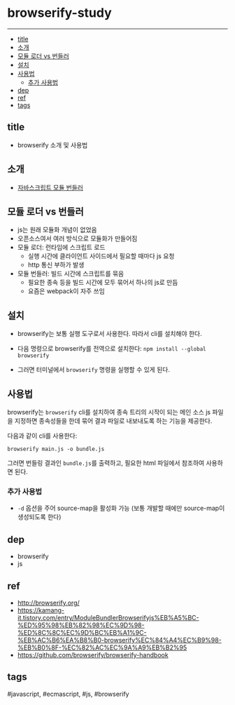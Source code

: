 browserify-study
=====

----


- [title](#title)
- [소개](#소개)
- [모듈 로더 vs 번들러](#모듈-로더-vs-번들러)
- [설치](#설치)
- [사용법](#사용법)
  - [추가 사용법](#추가-사용법)
- [dep](#dep)
- [ref](#ref)
- [tags](#tags)

## title
- browserify 소개 및 사용법

## 소개
  - [자바스크립트 모듈 번들러](http://browserify.org/)

## 모듈 로더 vs 번들러

- js는 원래 모듈화 개념이 없었음
- 오픈소스여서 여러 방식으로 모듈화가 만들어짐
- 모듈 로더: 런타임에 스크립트 로드
  - 실행 시간에 클라이언트 사이드에서 필요할 때마다 js 요청
  - http 통신 부하가 발생
- 모듈 번들러: 빌드 시간에 스크립트를 묶음
  - 필요한 종속 등을 빌드 시간에 모두 묶어서 하나의 js로 만듬
  - 요즘은 webpack이 자주 쓰임

## 설치

- browserify는 보통 실행 도구로서 사용한다. 따라서 cli를 설치해야 한다.

- 다음 명령으로 browserify를 전역으로 설치한다:
  `npm install --global browserify`

- 그러면 터미널에서 `browserify` 명령을 실행할 수 있게 된다.

## 사용법

browserify는 `browserify` cli를 설치하여 종속 트리의 시작이 되는 메인 소스 js 파일을 지정하면 종속성들을 한데 묶어 결과 파일로 내보내도록 하는 기능을 제공한다.

다음과 같이 cli를 사용한다:

```
browserify main.js -o bundle.js
```

그러면 번들링 결과인 `bundle.js`를 출력하고, 필요한 html 파일에서 참조하여 사용하면 된다.

### 추가 사용법

- `-d` 옵션을 주어 source-map을 활성화 가능 (보통 개발할 때에만 source-map이 생성되도록 한다)

## dep
  - browserify
  - js

## ref
  - http://browserify.org/
  - https://kamang-it.tistory.com/entry/ModuleBundlerBrowserifyjs%EB%A5%BC-%ED%95%98%EB%82%98%EC%9D%98-%ED%8C%8C%EC%9D%BC%EB%A1%9C-%EB%AC%B6%EA%B8%B0-browserify%EC%84%A4%EC%B9%98-%EB%B0%8F-%EC%82%AC%EC%9A%A9%EB%B2%95
  - https://github.com/browserify/browserify-handbook

## tags
  \#javascript, \#ecmascript, \#js, \#browserify



   